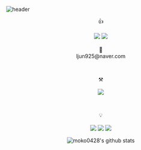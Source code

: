 ![header](https://capsule-render.vercel.app/api?type=waving&color=auto&height=300&section=header&text=welcome&fontSize=100&animation=fadeIn&fontAlignY=38&desc=moko0428's%20GitHub%20Profile&descAlignY=51&descAlign=62)
<br>

<p align="center">
    <p align="center">
    👍<br><br>
    <a href="https://www.facebook.com/profile.php?id=100007768203925" target="_blank"><img src="https://img.shields.io/badge/Facebook-1877F2?style=flat-square&logo=Facebook&logoColor=white"/></a>
    <a href="https://www.instagram.com/etc_lee.t.c/" target="_blank"><img src="https://img.shields.io/badge/Instagram-E4405F?style=flat-square&logo=Instagram&logoColor=white"/></a>
<br><br>
📧<br>ljun925@naver.com<br>
</p>
<br>



<p align="center" display="inline-block">
    ⚒️<br><br>
  <img src="https://img.shields.io/badge/javascript-F7DF1E?style=for-the-badge&logo=javascript&logoColor=black">
</p><br>

<p align="center" display="inline-block">
  💡<br><br>
  <img src="https://img.shields.io/badge/css-1572B6?style=for-the-badge&logo=css3&logoColor=white">
  <img src="https://img.shields.io/badge/html-E34F26?style=for-the-badge&logo=html5&logoColor=white">
  <img src="https://img.shields.io/badge/C-A8B9CC?style=for-the-badge&logo=C&logoColor=white">
   
</p>
<div align=center>

![moko0428's github stats](https://github-readme-stats.vercel.app/api?username=moko0428&show_icons=true)
